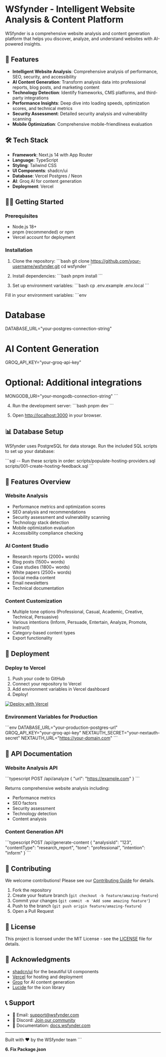 # WSfynder - Intelligent Website Analysis & Content Platform

WSfynder is a comprehensive website analysis and content generation platform that helps you discover, analyze, and understand websites with AI-powered insights.

## 🚀 Features

- **Intelligent Website Analysis**: Comprehensive analysis of performance, SEO, security, and accessibility
- **AI Content Generation**: Transform analysis data into professional reports, blog posts, and marketing content
- **Technology Detection**: Identify frameworks, CMS platforms, and third-party integrations
- **Performance Insights**: Deep dive into loading speeds, optimization scores, and technical metrics
- **Security Assessment**: Detailed security analysis and vulnerability scanning
- **Mobile Optimization**: Comprehensive mobile-friendliness evaluation

## 🛠️ Tech Stack

- **Framework**: Next.js 14 with App Router
- **Language**: TypeScript
- **Styling**: Tailwind CSS
- **UI Components**: shadcn/ui
- **Database**: Vercel Postgres / Neon
- **AI**: Groq AI for content generation
- **Deployment**: Vercel

## 🏃‍♂️ Getting Started

### Prerequisites

- Node.js 18+ 
- pnpm (recommended) or npm
- Vercel account for deployment

### Installation

1. Clone the repository:
\`\`\`bash
git clone https://github.com/your-username/wsfynder.git
cd wsfynder
\`\`\`

2. Install dependencies:
\`\`\`bash
pnpm install
\`\`\`

3. Set up environment variables:
\`\`\`bash
cp .env.example .env.local
\`\`\`

Fill in your environment variables:
\`\`\`env
# Database
DATABASE_URL="your-postgres-connection-string"

# AI Content Generation
GROQ_API_KEY="your-groq-api-key"

# Optional: Additional integrations
MONGODB_URI="your-mongodb-connection-string"
\`\`\`

4. Run the development server:
\`\`\`bash
pnpm dev
\`\`\`

5. Open [http://localhost:3000](http://localhost:3000) in your browser.

## 📊 Database Setup

WSfynder uses PostgreSQL for data storage. Run the included SQL scripts to set up your database:

\`\`\`sql
-- Run these scripts in order:
scripts/populate-hosting-providers.sql
scripts/001-create-hosting-feedback.sql
\`\`\`

## 🎨 Features Overview

### Website Analysis
- Performance metrics and optimization scores
- SEO analysis and recommendations
- Security assessment and vulnerability scanning
- Technology stack detection
- Mobile optimization evaluation
- Accessibility compliance checking

### AI Content Studio
- Research reports (2000+ words)
- Blog posts (1500+ words)
- Case studies (1800+ words)
- White papers (2500+ words)
- Social media content
- Email newsletters
- Technical documentation

### Content Customization
- Multiple tone options (Professional, Casual, Academic, Creative, Technical, Persuasive)
- Various intentions (Inform, Persuade, Entertain, Analyze, Promote, Instruct)
- Category-based content types
- Export functionality

## 🚀 Deployment

### Deploy to Vercel

1. Push your code to GitHub
2. Connect your repository to Vercel
3. Add environment variables in Vercel dashboard
4. Deploy!

[![Deploy with Vercel](https://vercel.com/button)](https://vercel.com/new/clone?repository-url=https://github.com/your-username/wsfynder)

### Environment Variables for Production

\`\`\`env
DATABASE_URL="your-production-postgres-url"
GROQ_API_KEY="your-groq-api-key"
NEXTAUTH_SECRET="your-nextauth-secret"
NEXTAUTH_URL="https://your-domain.com"
\`\`\`

## 📝 API Documentation

### Website Analysis API

\`\`\`typescript
POST /api/analyze
{
  "url": "https://example.com"
}
\`\`\`

Returns comprehensive website analysis including:
- Performance metrics
- SEO factors
- Security assessment
- Technology detection
- Content analysis

### Content Generation API

\`\`\`typescript
POST /api/generate-content
{
  "analysisId": "123",
  "contentType": "research_report",
  "tone": "professional",
  "intention": "inform"
}
\`\`\`

## 🤝 Contributing

We welcome contributions! Please see our [Contributing Guide](CONTRIBUTING.md) for details.

1. Fork the repository
2. Create your feature branch (`git checkout -b feature/amazing-feature`)
3. Commit your changes (`git commit -m 'Add some amazing feature'`)
4. Push to the branch (`git push origin feature/amazing-feature`)
5. Open a Pull Request

## 📄 License

This project is licensed under the MIT License - see the [LICENSE](LICENSE) file for details.

## 🙏 Acknowledgments

- [shadcn/ui](https://ui.shadcn.com/) for the beautiful UI components
- [Vercel](https://vercel.com/) for hosting and deployment
- [Groq](https://groq.com/) for AI content generation
- [Lucide](https://lucide.dev/) for the icon library

## 📞 Support

- 📧 Email: support@wsfynder.com
- 💬 Discord: [Join our community](https://discord.gg/wsfynder)
- 📖 Documentation: [docs.wsfynder.com](https://docs.wsfynder.com)

---

Built with ❤️ by the WSfynder team
\`\`\`

**6. Fix Package.json**
